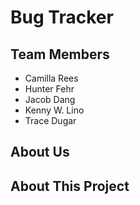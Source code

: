 # Bug Tracker

## Team Members

- Camilla Rees
- Hunter Fehr
- Jacob Dang
- Kenny W. Lino
- Trace Dugar

## About Us

## About This Project